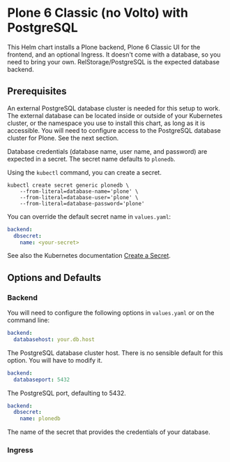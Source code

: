 # Plone 6 Classic (no Volto) with PostgreSQL

This Helm chart installs a Plone backend, Plone 6 Classic UI for the frontend, and an optional Ingress.
It doesn't come with a database, so you need to bring your own.
RelStorage/PostgreSQL is the expected database backend.

## Prerequisites

An external PostgreSQL database cluster is needed for this setup to work.
The external database can be located inside or outside of your Kubernetes cluster, or the namespace you use to install this chart, as long as it is accessible.
You will need to configure access to the PostgreSQL database cluster for Plone.
See the next section.

Database credentials (database name, user name, and password) are expected in a secret.
The secret name defaults to `plonedb`.

Using the `kubectl` command, you can create a secret.

```shell
kubectl create secret generic plonedb \
    --from-literal=database-name='plone' \
    --from-literal=database-user='plone' \
    --from-literal=database-password='plone'
```

You can override the default secret name in `values.yaml`:

```yaml
backend:
  dbsecret:
    name: <your-secret>
```

See also the Kubernetes documentation [Create a Secret](https://kubernetes.io/docs/tasks/configmap-secret/managing-secret-using-kubectl/#create-a-secret).

## Options and Defaults

### Backend

You will need to configure the following options in `values.yaml` or on the command line:

```yaml
backend:
  databasehost: your.db.host
```
The PostgreSQL database cluster host.
There is no sensible default for this option.
You will have to modify it.

```yaml
backend:
  databaseport: 5432
```

The PostgreSQL port, defaulting to 5432.

```yaml
backend:
  dbsecret:
    name: plonedb
```

The name of the secret that provides the credentials of your database.

### Ingress
